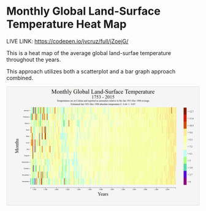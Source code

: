 # Monthly Global Land-Surface Temperature Heat Map

LIVE LINK: https://codepen.io/jvcruz/full/jZoejG/

This is a heat map of the average global land-surfae temperature throughout the years.

This approach utilizes both a scatterplot and a bar graph approach combined. 


![Visual](/visual.png)